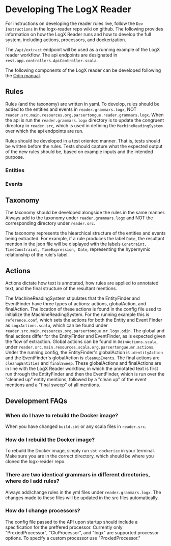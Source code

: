 # Developing The LogX Reader

For instructions on developing the reader rules live, follow the ```Dev Instructions``` in the logx-reader repo wiki on github. The following provides information on how the LogX Reader runs and how to develop the full system, including actions, processors, and dockerization.

The ```/api/extract``` endpoint will be used as a running example of the LogX reader workflow. The api endpoints are designated in ```rest.app.controllers.ApiController.scala```.

The following components of the LogX reader can be developed following the [Odin manual]( LINK ).

## Rules

Rules (and the taxonomy) are written in yaml. To develop, rules should be added to the entities and events in ```reader.grammars.logx```, NOT ```reader.src.main.resources.org.parsertongue.reader.grammars.logx```. When the api is run the ```reader.grammars.logx``` directory is to update the congruent directory in ```reader.src```, which is used in defining the ```MachineReadingSystem``` over which the api endpoints are run.

Rules should be developed in a test oriented manner. That is, tests should be written before the rules. Tests should capture what the expected output of the new rules should be, based on example inputs and the intended purpose.

### Entities

### Events

## Taxonomy

The taxonomy should be developed alongside the rules in the same manner. Always add to the taxonomy under ```reader.grammars.logx``` and NOT the corresponding directory under ```reader.src```.

The taxonomy represents the hiearchical structure of the entities and events being extracted. For example, if a rule produces the label ```Date```, the resultant mention in the json file will be displayed with the labels ```Constraint, TimeConstraint, TimeExpression, Date```, representing the hypernymic relationship of the rule's label.

## Actions

Actions dictate how text is annotated, how rules are applied to annotated text, and the final structure of the resultant mentions.

The MachineReadingSystem stipulates that the EntityFinder and EventFinder have three types of actions: actions, globalAction, and finalAction. The location of these actions is found in the config file used to initialize the MachineReadingSystem. For the running example this is ```reference.conf```, which sets the actions for both the Entity and Event Finder as ```LogxActions.scala```, which can be found under ```reader.src.main.resources.org.parsertongue.mr.logx.odin```. The global and final actions differ for the EntityFinder and EventFinder, as is expected given the flow of extraction. Global actions can be found in ```OdinActions.scala```, under ```reader.src.main.resources.scala.org.parsertongue.mr.actions```. Under the running config, the EntityFinder's globalAction is ```identityAction``` and the EventFinder's globalAction is ```cleanupEvents```. The final actions are ```cleanupEntities``` and ```finalSweep```. These globalActions and finalActions are in line with the LogX Reader workflow, in which the annotated text is first run through the EntityFinder and then the EventFinder, which is run over the "cleaned up" entity mentions, followed by a "clean up" of the event mentions and a "final sweep" of all mentions.

## Development FAQs

### When do I have to rebuild the Docker image?

When you have changed ```build.sbt``` or any scala files in ```reader.src```.

### How do I rebuild the Docker image?

To rebuild the Docker image, simply run ```sbt dockerize``` in your terminal. Make sure you are in the correct directory, which should be where you cloned the logx-reader repo.

### There are two identical grammars in different directories, where do I add rules?

Always add/change rules in the yml files under ```reader.grammars.logx```. The changes made to these files will be updated in the src files automatically.

### How do I change processors?

The config file passed to the API upon startup should include a specification for the preffered processor. Currently only "ProxiedProcessor", "CluProcessor", and "logx" are supported processor options. To specify a custom processor use "ProxiedProcessor."
